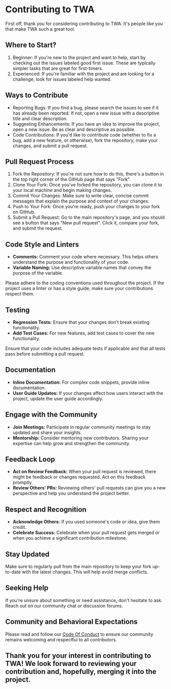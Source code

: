 # Contributing to TWA
First off, thank you for considering contributing to TWA. It's people like you that make TWA such a great tool.

## Where to Start?
1. Beginner: If you're new to the project and want to help, start by checking out the issues labeled good first issue. These are typically simpler tasks that are great for first-timers.
2. Experienced: If you're familiar with the project and are looking for a challenge, look for issues labeled help wanted.

## Ways to Contribute
* Reporting Bugs: If you find a bug, please search the issues to see if it has already been reported. If not, open a new issue with a descriptive title and clear description.
* Suggesting Enhancements: If you have an idea to improve the project, open a new issue. Be as clear and descriptive as possible.
* Code Contributions: If you'd like to contribute code (whether to fix a bug, add a new feature, or otherwise), fork the repository, make your changes, and submit a pull request.

## Pull Request Process
1. Fork the Repository: If you're not sure how to do this, there's a button in the top right corner of the GitHub page that says "Fork".
2. Clone Your Fork: Once you've forked the repository, you can clone it to your local machine and begin making changes.
3. Commit Your Changes: Make sure to write clear, concise commit messages that explain the purpose and context of your changes.
4. Push to Your Fork: Once you're ready, push your changes to your fork on GitHub.
5. Submit a Pull Request: Go to the main repository's page, and you should see a button that says "New pull request". Click it, compare your fork, and submit the request.

## Code Style and Linters
* **Comments:** Comment your code where necessary. This helps others understand the purpose and functionality of your code.
* **Variable Naming:** Use descriptive variable names that convey the purpose of the variable.

Please adhere to the coding conventions used throughout the project. If the project uses a linter or has a style guide, make sure your contributions respect them.

## Testing
* **Regression Tests:** Ensure that your changes don't break existing functionality.
* **Add Test Cases:** For new features, add test cases to cover the new functionality.

Ensure that your code includes adequate tests if applicable and that all tests pass before submitting a pull request.

## Documentation
* **Inline Documentation:** For complex code snippets, provide inline documentation.
* **User Guide Updates:** If your changes affect how users interact with the project, update the user guide accordingly.

## Engage with the Community
* **Join Meetings:** Participate in regular community meetings to stay updated and share your insights.
* **Mentorship:** Consider mentoring new contributors. Sharing your expertise can help grow and strengthen the community.

## Feedback Loop
* **Act on Review Feedback:** When your pull request is reviewed, there might be feedback or changes requested. Act on this feedback promptly.
* **Review Others' PRs:** Reviewing others' pull requests can give you a new perspective and help you understand the project better.

## Respect and Recognition
* **Acknowledge Others:** If you used someone's code or idea, give them credit.
* **Celebrate Success:** Celebrate when your pull request gets merged or when you achieve a significant contribution milestone.

## Stay Updated
Make sure to regularly pull from the main repository to keep your fork up-to-date with the latest changes. This will help avoid merge conflicts.

## Seeking Help
If you're unsure about something or need assistance, don't hesitate to ask. Reach out on our community chat or discussion forums.

## Community and Behavioral Expectations
Please read and follow our [Code Of Conduct](CODE_OF_CONDUCT.md) to ensure our community remains welcoming and respectful to all contributors.

## Thank you for your interest in contributing to TWA! We look forward to reviewing your contribution and, hopefully, merging it into the project.